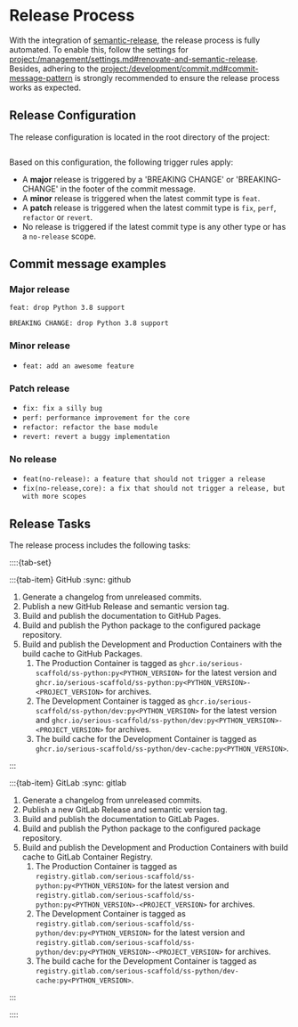 # Release Process

With the integration of [semantic-release](https://github.com/semantic-release/semantic-release), the release process is fully automated. To enable this, follow the settings for <project:/management/settings.md#renovate-and-semantic-release>. Besides, adhering to the <project:/development/commit.md#commit-message-pattern> is strongly recommended to ensure the release process works as expected.

## Release Configuration

The release configuration is located in the root directory of the project:

```{literalinclude} ../../.releaserc.json
```

Based on this configuration, the following trigger rules apply:

* A **major** release is triggered by a 'BREAKING CHANGE' or 'BREAKING-CHANGE' in the footer of the commit message.
* A **minor** release is triggered when the latest commit type is `feat`.
* A **patch** release is triggered when the latest commit type is `fix`, `perf`, `refactor` or `revert`.
* No release is triggered if the latest commit type is any other type or has a `no-release` scope.

## Commit message examples

### Major release

```text
feat: drop Python 3.8 support

BREAKING CHANGE: drop Python 3.8 support
```

### Minor release

* `feat: add an awesome feature`

### Patch release

* `fix: fix a silly bug`
* `perf: performance improvement for the core`
* `refactor: refactor the base module`
* `revert: revert a buggy implementation`

### No release

* `feat(no-release): a feature that should not trigger a release`
* `fix(no-release,core): a fix that should not trigger a release, but with more scopes`

## Release Tasks

The release process includes the following tasks:

::::{tab-set}

:::{tab-item} GitHub
:sync: github

1. Generate a changelog from unreleased commits.
1. Publish a new GitHub Release and semantic version tag.
1. Build and publish the documentation to GitHub Pages.
1. Build and publish the Python package to the configured package repository.
1. Build and publish the Development and Production Containers with the build cache to GitHub Packages.
    1. The Production Container is tagged as `ghcr.io/serious-scaffold/ss-python:py<PYTHON_VERSION>` for the latest version and `ghcr.io/serious-scaffold/ss-python:py<PYTHON_VERSION>-<PROJECT_VERSION>` for archives.
    1. The Development Container is tagged as `ghcr.io/serious-scaffold/ss-python/dev:py<PYTHON_VERSION>` for the latest version and `ghcr.io/serious-scaffold/ss-python/dev:py<PYTHON_VERSION>-<PROJECT_VERSION>` for archives.
    1. The build cache for the Development Container is tagged as `ghcr.io/serious-scaffold/ss-python/dev-cache:py<PYTHON_VERSION>`.

:::

:::{tab-item} GitLab
:sync: gitlab

1. Generate a changelog from unreleased commits.
1. Publish a new GitLab Release and semantic version tag.
1. Build and publish the documentation to GitLab Pages.
1. Build and publish the Python package to the configured package repository.
1. Build and publish the Development and Production Containers with build cache to GitLab Container Registry.
    1. The Production Container is tagged as `registry.gitlab.com/serious-scaffold/ss-python:py<PYTHON_VERSION>` for the latest version and `registry.gitlab.com/serious-scaffold/ss-python:py<PYTHON_VERSION>-<PROJECT_VERSION>` for archives.
    1. The Development Container is tagged as `registry.gitlab.com/serious-scaffold/ss-python/dev:py<PYTHON_VERSION>` for the latest version and `registry.gitlab.com/serious-scaffold/ss-python/dev:py<PYTHON_VERSION>-<PROJECT_VERSION>` for archives.
    1. The build cache for the Development Container is tagged as `registry.gitlab.com/serious-scaffold/ss-python/dev-cache:py<PYTHON_VERSION>`.

:::

::::
